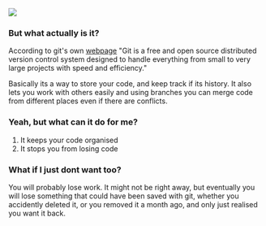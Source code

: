![](https://place-hold.it/1024x250/F2F2F2/000?text=YES&fontsize=232)

### But what actually is it?

According to git's own [webpage](https://git-scm.com/) "Git is a free and open source distributed version control system designed to handle everything from small to very large projects with speed and efficiency."

Basically its a way to store your code, and keep track if its history. It also lets you work with others easily and using branches you can merge code from different places even if there are conflicts.

### Yeah, but what can it do for me?

1. It keeps your code organised
2. It stops you from losing code

### What if I just dont want too?

You will probably lose work. It might not be right away, but eventually you will lose something that could have been saved with git, whether you accidently deleted it, or you removed it a month ago, and only just realised you want it back.
